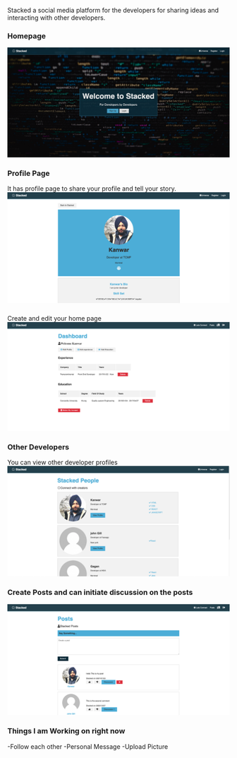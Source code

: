 Stacked a social media platform for the developers for sharing ideas and interacting with other developers.

### Homepage

<img src="./client/src/img/screen.png"/>

### Profile Page

It has profile page to share your profile and tell your story.
<img src="./client/src/img/profile.png" />

###

Create and edit your home page
<img src="./client/src/img/edit.png"/>

### Other Developers

You can view other developer profiles
<img src="./client/src/img/developers.png" />

### Create Posts and can initiate discussion on the posts

<img src="./client/src/img/Posts.png" />

### Things I am Working on right now

-Follow each other
-Personal Message
-Upload Picture
